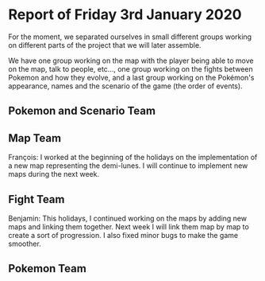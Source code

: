 #  Report of Friday 3rd January 2020

For the moment, we separated ourselves in small different groups working on different parts of the project that we will later assemble.

We have one group working on the map with the player being able to move on the map, talk to people, etc..., one group working on the fights between Pokemon and how they evolve, and a last group working on the Pokémon's appearance, names and the scenario of the game (the order of events).


## Pokemon and Scenario Team



## Map Team



François: I worked at the beginning of the holidays on the implementation of a new map representing the demi-lunes. I will continue to implement new maps during the next week.

## Fight Team

Benjamin: This holidays, I continued working on the maps by adding new maps and linking them together. Next week I will link them map by map to create a sort of progression. I also fixed minor bugs to make the game smoother.

## Pokemon Team
